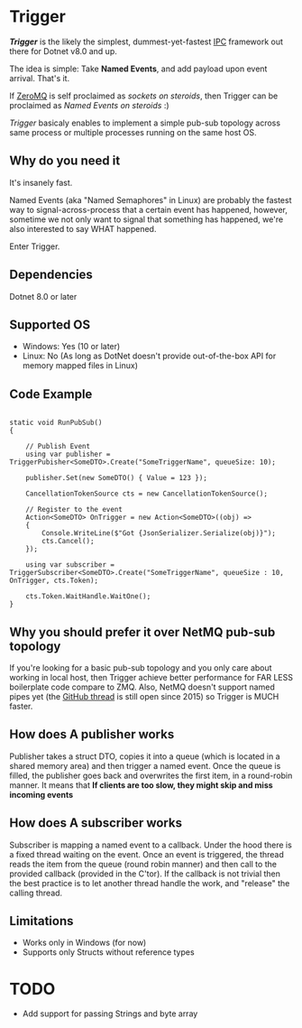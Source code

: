 # Trigger

***Trigger*** is the likely the simplest, dummest-yet-fastest [IPC](https://en.wikipedia.org/wiki/Inter-process_communication) framework out there for Dotnet v8.0 and up.

The idea is simple: Take **Named Events**, and add payload upon event arrival. That's it.

If [ZeroMQ](https://zeromq.org) is self proclaimed as *sockets on steroids*, then Trigger can be proclaimed as *Named Events on steroids* :)

*Trigger* basicaly enables to implement a simple pub-sub topology across same process or multiple processes running on the same host OS.

## Why do you need it
It's insanely fast.

Named Events (aka "Named Semaphores" in Linux) are probably the fastest way to signal-across-process that a certain event has happened, 
however, sometime we not only want to signal that something has happened, we're also interested to say WHAT happened. 

Enter Trigger.

## Dependencies
Dotnet 8.0 or later

## Supported OS
* Windows: Yes (10 or later)
* Linux: No (As long as DotNet doesn't provide out-of-the-box API for memory mapped files in Linux)

## Code Example
```

static void RunPubSub()
{

    // Publish Event
    using var publisher = TriggerPubisher<SomeDTO>.Create("SomeTriggerName", queueSize: 10);

    publisher.Set(new SomeDTO() { Value = 123 });

    CancellationTokenSource cts = new CancellationTokenSource();

    // Register to the event
    Action<SomeDTO> OnTrigger = new Action<SomeDTO>((obj) =>
    {
        Console.WriteLine($"Got {JsonSerializer.Serialize(obj)}");
        cts.Cancel();
    });
    
    using var subscriber = TriggerSubscriber<SomeDTO>.Create("SomeTriggerName", queueSize : 10, OnTrigger, cts.Token);

    cts.Token.WaitHandle.WaitOne();
}

```

## Why you should prefer it over NetMQ pub-sub topology
If you're looking for a basic pub-sub topology and you only care about working in local host, then Trigger achieve better performance for FAR LESS boilerplate code compare to ZMQ. 
Also, NetMQ doesn't support named pipes yet (the [GitHub thread](https://github.com/zeromq/netmq/issues/331) is still open since 2015) so Trigger is MUCH faster.

## How does A publisher works
Publisher takes a struct DTO, copies it into a queue (which is located in a shared memory area) and then trigger a named event.
Once the queue is filled, the publisher goes back and overwrites the first item, in a round-robin manner.
It means that **If clients are too slow, they might skip and miss incoming events**

## How does A subscriber works
Subscriber is mapping a named event to a callback. Under the hood there is a fixed thread waiting on the event. 
Once an event is triggered, the thread reads the item from the queue (round robin manner) and then call to the provided callback (provided in the C'tor).
If the callback is not trivial then the best practice is to let another thread handle the work, and "release" the calling thread.

## Limitations
* Works only in Windows (for now)
* Supports only Structs without reference types

# TODO
* Add support for passing Strings and byte array
